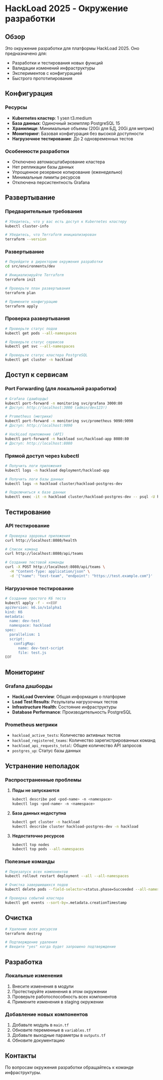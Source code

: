 # HackLoad 2025 - Окружение разработки

## Обзор

Это окружение разработки для платформы HackLoad 2025. Оно предназначено для:

- Разработки и тестирования новых функций
- Валидации изменений инфраструктуры
- Экспериментов с конфигурацией
- Быстрого прототипирования

## Конфигурация

### Ресурсы

- **Kubernetes кластер**: 1 узел t3.medium
- **База данных**: Одиночный экземпляр PostgreSQL 15
- **Хранилище**: Минимальные объемы (20Gi для БД, 20Gi для метрик)
- **Мониторинг**: Базовая конфигурация без высокой доступности
- **Нагрузочное тестирование**: До 2 одновременных тестов

### Особенности разработки

- Отключено автомасштабирование кластера
- Нет репликации базы данных
- Упрощенное резервное копирование (еженедельно)
- Минимальные лимиты ресурсов
- Отключена персистентность Grafana

## Развертывание

### Предварительные требования

```bash
# Убедитесь, что у вас есть доступ к Kubernetes кластеру
kubectl cluster-info

# Убедитесь, что Terraform инициализирован
terraform --version
```

### Развертывание

```bash
# Перейдите в директорию окружения разработки
cd src/environments/dev

# Инициализируйте Terraform
terraform init

# Проверьте план развертывания
terraform plan

# Примените конфигурацию
terraform apply
```

### Проверка развертывания

```bash
# Проверьте статус подов
kubectl get pods --all-namespaces

# Проверьте статус сервисов
kubectl get svc --all-namespaces

# Проверьте статус кластера PostgreSQL
kubectl get cluster -n hackload
```

## Доступ к сервисам

### Port Forwarding (для локальной разработки)

```bash
# Grafana (дашборды)
kubectl port-forward -n monitoring svc/grafana 3000:80
# Доступ: http://localhost:3000 (admin/dev123!)

# Prometheus (метрики)
kubectl port-forward -n monitoring svc/prometheus 9090:9090
# Доступ: http://localhost:9090

# HackLoad приложение (API)
kubectl port-forward -n hackload svc/hackload-app 8080:80
# Доступ: http://localhost:8080
```

### Прямой доступ через kubectl

```bash
# Получить логи приложения
kubectl logs -n hackload deployment/hackload-app

# Получить логи базы данных
kubectl logs -n hackload cluster/hackload-postgres-dev

# Подключиться к базе данных
kubectl exec -it -n hackload cluster/hackload-postgres-dev -- psql -U hackload_app hackload
```

## Тестирование

### API тестирование

```bash
# Проверка здоровья приложения
curl http://localhost:8080/health

# Список команд
curl http://localhost:8080/api/teams

# Создание тестовой команды
curl -X POST http://localhost:8080/api/teams \
  -H "Content-Type: application/json" \
  -d '{"name": "test-team", "endpoint": "https://test.example.com"}'
```

### Нагрузочное тестирование

```bash
# Создание простого K6 теста
kubectl apply -f - <<EOF
apiVersion: k6.io/v1alpha1
kind: K6
metadata:
  name: dev-test
  namespace: hackload
spec:
  parallelism: 1
  script:
    configMap:
      name: dev-test-script
      file: test.js
EOF
```

## Мониторинг

### Grafana дашборды

- **HackLoad Overview**: Общая информация о платформе
- **Load Test Results**: Результаты нагрузочных тестов
- **Infrastructure Health**: Состояние инфраструктуры
- **Database Performance**: Производительность PostgreSQL

### Prometheus метрики

- `hackload_active_tests`: Количество активных тестов
- `hackload_registered_teams`: Количество зарегистрированных команд
- `hackload_api_requests_total`: Общее количество API запросов
- `postgres_up`: Статус базы данных

## Устранение неполадок

### Распространенные проблемы

1. **Поды не запускаются**
   ```bash
   kubectl describe pod <pod-name> -n <namespace>
   kubectl logs <pod-name> -n <namespace>
   ```

2. **База данных недоступна**
   ```bash
   kubectl get cluster -n hackload
   kubectl describe cluster hackload-postgres-dev -n hackload
   ```

3. **Недостаточно ресурсов**
   ```bash
   kubectl top nodes
   kubectl top pods --all-namespaces
   ```

### Полезные команды

```bash
# Перезапуск всех компонентов
kubectl rollout restart deployment --all --all-namespaces

# Очистка завершившихся подов
kubectl delete pods --field-selector=status.phase=Succeeded --all-namespaces

# Проверка событий кластера
kubectl get events --sort-by=.metadata.creationTimestamp
```

## Очистка

```bash
# Удаление всех ресурсов
terraform destroy

# Подтверждение удаления
# Введите "yes" когда будет запрошено подтверждение
```

## Разработка

### Локальные изменения

1. Внесите изменения в модули
2. Протестируйте изменения в этом окружении
3. Проверьте работоспособность всех компонентов
4. Примените изменения в staging окружении

### Добавление новых компонентов

1. Добавьте модуль в `main.tf`
2. Обновите переменные в `variables.tf`
3. Добавьте выходные параметры в `outputs.tf`
4. Обновите документацию

## Контакты

По вопросам окружения разработки обращайтесь к команде инфраструктуры.
